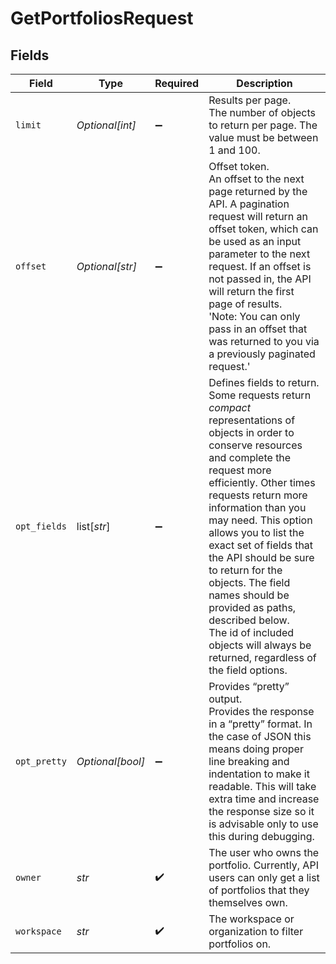 # GetPortfoliosRequest


## Fields

| Field                                                                                                                                                                                                                                                                                                                                                                                                                                                                                          | Type                                                                                                                                                                                                                                                                                                                                                                                                                                                                                           | Required                                                                                                                                                                                                                                                                                                                                                                                                                                                                                       | Description                                                                                                                                                                                                                                                                                                                                                                                                                                                                                    |
| ---------------------------------------------------------------------------------------------------------------------------------------------------------------------------------------------------------------------------------------------------------------------------------------------------------------------------------------------------------------------------------------------------------------------------------------------------------------------------------------------- | ---------------------------------------------------------------------------------------------------------------------------------------------------------------------------------------------------------------------------------------------------------------------------------------------------------------------------------------------------------------------------------------------------------------------------------------------------------------------------------------------- | ---------------------------------------------------------------------------------------------------------------------------------------------------------------------------------------------------------------------------------------------------------------------------------------------------------------------------------------------------------------------------------------------------------------------------------------------------------------------------------------------- | ---------------------------------------------------------------------------------------------------------------------------------------------------------------------------------------------------------------------------------------------------------------------------------------------------------------------------------------------------------------------------------------------------------------------------------------------------------------------------------------------- |
| `limit`                                                                                                                                                                                                                                                                                                                                                                                                                                                                                        | *Optional[int]*                                                                                                                                                                                                                                                                                                                                                                                                                                                                                | :heavy_minus_sign:                                                                                                                                                                                                                                                                                                                                                                                                                                                                             | Results per page.<br/>The number of objects to return per page. The value must be between 1 and 100.                                                                                                                                                                                                                                                                                                                                                                                           |
| `offset`                                                                                                                                                                                                                                                                                                                                                                                                                                                                                       | *Optional[str]*                                                                                                                                                                                                                                                                                                                                                                                                                                                                                | :heavy_minus_sign:                                                                                                                                                                                                                                                                                                                                                                                                                                                                             | Offset token.<br/>An offset to the next page returned by the API. A pagination request will return an offset token, which can be used as an input parameter to the next request. If an offset is not passed in, the API will return the first page of results.<br/>'Note: You can only pass in an offset that was returned to you via a previously paginated request.'                                                                                                                         |
| `opt_fields`                                                                                                                                                                                                                                                                                                                                                                                                                                                                                   | list[*str*]                                                                                                                                                                                                                                                                                                                                                                                                                                                                                    | :heavy_minus_sign:                                                                                                                                                                                                                                                                                                                                                                                                                                                                             | Defines fields to return.<br/>Some requests return *compact* representations of objects in order to conserve resources and complete the request more efficiently. Other times requests return more information than you may need. This option allows you to list the exact set of fields that the API should be sure to return for the objects. The field names should be provided as paths, described below.<br/>The id of included objects will always be returned, regardless of the field options. |
| `opt_pretty`                                                                                                                                                                                                                                                                                                                                                                                                                                                                                   | *Optional[bool]*                                                                                                                                                                                                                                                                                                                                                                                                                                                                               | :heavy_minus_sign:                                                                                                                                                                                                                                                                                                                                                                                                                                                                             | Provides “pretty” output.<br/>Provides the response in a “pretty” format. In the case of JSON this means doing proper line breaking and indentation to make it readable. This will take extra time and increase the response size so it is advisable only to use this during debugging.                                                                                                                                                                                                        |
| `owner`                                                                                                                                                                                                                                                                                                                                                                                                                                                                                        | *str*                                                                                                                                                                                                                                                                                                                                                                                                                                                                                          | :heavy_check_mark:                                                                                                                                                                                                                                                                                                                                                                                                                                                                             | The user who owns the portfolio. Currently, API users can only get a list of portfolios that they themselves own.                                                                                                                                                                                                                                                                                                                                                                              |
| `workspace`                                                                                                                                                                                                                                                                                                                                                                                                                                                                                    | *str*                                                                                                                                                                                                                                                                                                                                                                                                                                                                                          | :heavy_check_mark:                                                                                                                                                                                                                                                                                                                                                                                                                                                                             | The workspace or organization to filter portfolios on.                                                                                                                                                                                                                                                                                                                                                                                                                                         |